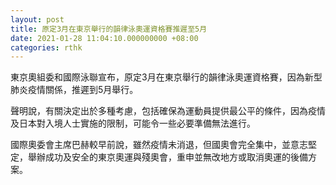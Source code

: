 ```yaml
---
layout: post
title: 原定3月在東京舉行的韻律泳奧運資格賽推遲至5月
date: 2021-01-28 11:04:10.000000000 +08:00
categories: rthk
---
```


東京奧組委和國際泳聯宣布，原定3月在東京舉行的韻律泳奧運資格賽，因為新型肺炎疫情關係，推遲到5月舉行。

聲明說，有關決定出於多種考慮，包括確保為運動員提供最公平的條件，因為疫情及日本對入境人士實施的限制，可能令一些必要準備無法進行。

國際奧委會主席巴赫較早前說，雖然疫情未消退，但國奧會完全集中，並意志堅定，舉辦成功及安全的東京奧運與殘奧會，重申並無改地方或取消奧運的後備方案。
